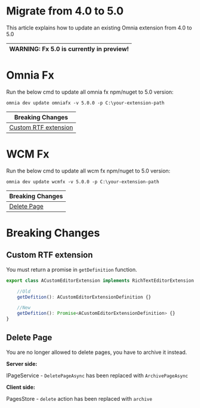 # Migrate from 4.0 to 5.0

This article explains how to update an existing Omnia extension from 4.0 to 5.0

| WARNING: Fx 5.0 is currently in preview! |
| --- |

# Omnia Fx 

Run the below cmd to update all omnia fx npm/nuget to 5.0 version:

```
omnia dev update omniafx -v 5.0.0 -p C:\your-extension-path
```

| Breaking Changes |
| --- |
| [Custom RTF extension](#custom-rtf-extension)|


# WCM Fx

Run the below cmd to update all wcm fx npm/nuget to 5.0 version:

```
omnia dev update wcmfx -v 5.0.0 -p C:\your-extension-path
```

| Breaking Changes |
| --- |
| [Delete Page](#delete-page)|

# Breaking Changes

## Custom RTF extension

You must return a promise in `getDefinition` function.

```ts
export class ACustomEditorExtension implements RichTextEditorExtension {

    //Old
    getDefition(): ACustomEditorExtensionDefinition {}

    //New
    getDefition(): Promise<ACustomEditorExtensionDefinition> {}
}
```

## Delete Page

You are no longer allowed to delete pages, you have to archive it instead. 

**Server side:**

IPageService - `DeletePageAsync` has been replaced with `ArchivePageAsync`

**Client side:**

PagesStore - `delete` action has been replaced with `archive`

